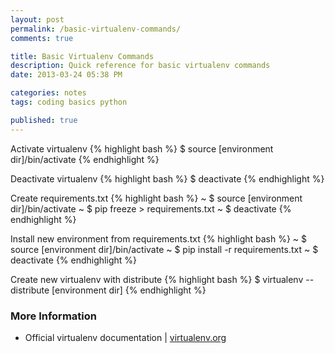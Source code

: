 ```yaml
---
layout: post
permalink: /basic-virtualenv-commands/
comments: true

title: Basic Virtualenv Commands
description: Quick reference for basic virtualenv commands
date: 2013-03-24 05:38 PM

categories: notes
tags: coding basics python

published: true
---
```


Activate virtualenv
{% highlight bash %}
$ source [environment dir]/bin/activate
{% endhighlight %}

Deactivate virtualenv
{% highlight bash %}
$ deactivate
{% endhighlight %}

Create requirements.txt
{% highlight bash %}
~ $ source [environment dir]/bin/activate
~ $ pip freeze > requirements.txt
~ $ deactivate
{% endhighlight %}


Install new environment from requirements.txt
{% highlight bash %}
~ $ source [environment dir]/bin/activate
~ $ pip install -r requirements.txt
~ $ deactivate
{% endhighlight %}

Create new virtualenv with distribute
{% highlight bash %}
$ virtualenv --distribute [environment dir]
{% endhighlight %}

### More Information

- Official virtualenv documentation | [virtualenv.org](http://www.virtualenv.org)